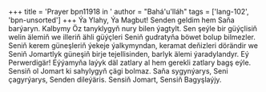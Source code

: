 +++
title = 'Prayer bpn11918 in '
author = "Bahá'u'lláh"
tags = ['lang-102', 'bpn-unsorted']
+++
Ýa Ylahy, Ýa Magbut!
    Senden geldim hem Saňa barýaryn. Kalbymy Öz tanyklygyň nury bilen ýagtylt. Sen şeýle bir güýçlisiň welin älemiň we illeriň ähli güýçleri Seniň gudratyňa böwet bolup bilmezler. Seniň kerem güneşleriň ýekeje ýalkymyndan, keramat deňizleri dörändir we Seniň Jomartlyk güneşiň birje tejellisinden, barlyk älemi ýaradylandyr.
Eý Perwerdigär! Eýýamyňa laýyk däl zatlary al hem gerekli zatlary bagş eýle. Sensiň ol Jomart ki sahylygyň çägi bolmaz. Saňa sygynýarys, Seni çagyrýarys, Senden dileýäris. Sensiň Jomart, Sensiň Bagyşlaýjy.
